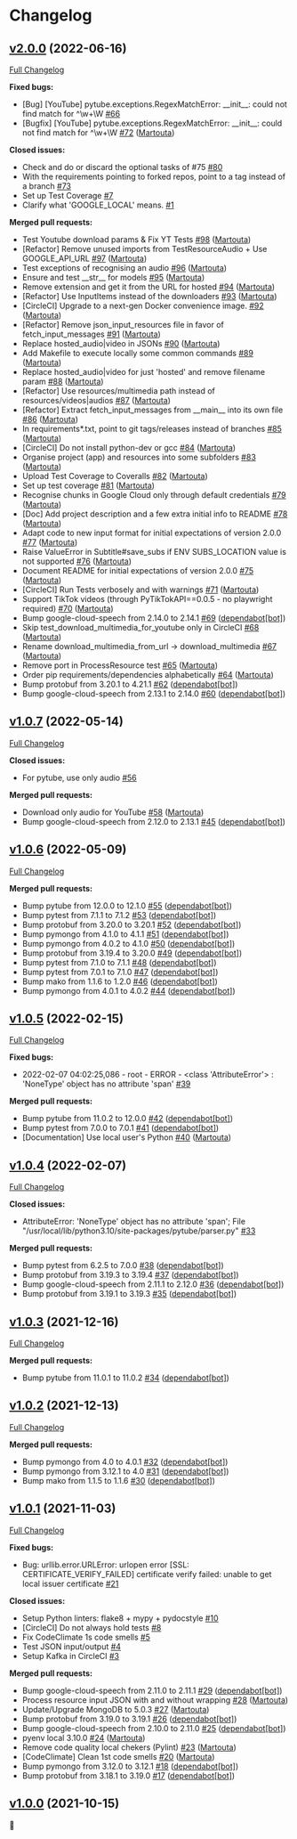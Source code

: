 # Changelog

## [v2.0.0](https://github.com/martouta/speech_processor/tree/v2.0.0) (2022-06-16)

[Full Changelog](https://github.com/martouta/speech_processor/compare/v1.0.7...v2.0.0)

**Fixed bugs:**

- \[Bug\] \[YouTube\] pytube.exceptions.RegexMatchError: \_\_init\_\_: could not find match for ^\w+\W [\#66](https://github.com/Martouta/speech_processor/issues/66)
- \[Bugfix\] \[YouTube\] pytube.exceptions.RegexMatchError: \_\_init\_\_: could not find match for ^\w+\W [\#72](https://github.com/Martouta/speech_processor/pull/72) ([Martouta](https://github.com/Martouta))

**Closed issues:**

- Check and do or discard the optional tasks of \#75 [\#80](https://github.com/Martouta/speech_processor/issues/80)
- With the requirements pointing to forked repos, point to a tag instead of a branch [\#73](https://github.com/Martouta/speech_processor/issues/73)
- Set up Test Coverage [\#7](https://github.com/Martouta/speech_processor/issues/7)
- Clarify what 'GOOGLE\_LOCAL' means. [\#1](https://github.com/Martouta/speech_processor/issues/1)

**Merged pull requests:**

- Test Youtube download params & Fix YT Tests [\#98](https://github.com/Martouta/speech_processor/pull/98) ([Martouta](https://github.com/Martouta))
- \[Refactor\] Remove unused imports from TestResourceAudio + Use GOOGLE\_API\_URL [\#97](https://github.com/Martouta/speech_processor/pull/97) ([Martouta](https://github.com/Martouta))
- Test exceptions of recognising an audio [\#96](https://github.com/Martouta/speech_processor/pull/96) ([Martouta](https://github.com/Martouta))
- Ensure and test \_\_str\_\_ for models [\#95](https://github.com/Martouta/speech_processor/pull/95) ([Martouta](https://github.com/Martouta))
- Remove extension and get it from the URL for hosted [\#94](https://github.com/Martouta/speech_processor/pull/94) ([Martouta](https://github.com/Martouta))
- \[Refactor\] Use InputItems instead of the downloaders [\#93](https://github.com/Martouta/speech_processor/pull/93) ([Martouta](https://github.com/Martouta))
- \[CircleCI\] Upgrade to a next-gen Docker convenience image. [\#92](https://github.com/Martouta/speech_processor/pull/92) ([Martouta](https://github.com/Martouta))
- \[Refactor\] Remove json\_input\_resources file in favor of fetch\_input\_messages [\#91](https://github.com/Martouta/speech_processor/pull/91) ([Martouta](https://github.com/Martouta))
- Replace hosted\_audio|video in JSONs [\#90](https://github.com/Martouta/speech_processor/pull/90) ([Martouta](https://github.com/Martouta))
- Add Makefile to execute locally some common commands [\#89](https://github.com/Martouta/speech_processor/pull/89) ([Martouta](https://github.com/Martouta))
- Replace hosted\_audio|video for just 'hosted' and remove filename param [\#88](https://github.com/Martouta/speech_processor/pull/88) ([Martouta](https://github.com/Martouta))
- \[Refactor\] Use resources/multimedia path instead of resources/videos|audios [\#87](https://github.com/Martouta/speech_processor/pull/87) ([Martouta](https://github.com/Martouta))
- \[Refactor\] Extract fetch\_input\_messages from \_\_main\_\_ into its own file [\#86](https://github.com/Martouta/speech_processor/pull/86) ([Martouta](https://github.com/Martouta))
- In requirements\*.txt, point to git tags/releases instead of branches [\#85](https://github.com/Martouta/speech_processor/pull/85) ([Martouta](https://github.com/Martouta))
- \[CircleCI\] Do not install python-dev or gcc [\#84](https://github.com/Martouta/speech_processor/pull/84) ([Martouta](https://github.com/Martouta))
- Organise project \(app\) and resources into some subfolders [\#83](https://github.com/Martouta/speech_processor/pull/83) ([Martouta](https://github.com/Martouta))
- Upload Test Coverage to Coveralls [\#82](https://github.com/Martouta/speech_processor/pull/82) ([Martouta](https://github.com/Martouta))
- Set up test coverage [\#81](https://github.com/Martouta/speech_processor/pull/81) ([Martouta](https://github.com/Martouta))
- Recognise chunks in Google Cloud only through default credentials [\#79](https://github.com/Martouta/speech_processor/pull/79) ([Martouta](https://github.com/Martouta))
- \[Doc\] Add project description and a few extra initial info to README [\#78](https://github.com/Martouta/speech_processor/pull/78) ([Martouta](https://github.com/Martouta))
- Adapt code to new input format for initial expectations of version 2.0.0 [\#77](https://github.com/Martouta/speech_processor/pull/77) ([Martouta](https://github.com/Martouta))
- Raise ValueError in Subtitle\#save\_subs if ENV SUBS\_LOCATION value is not supported [\#76](https://github.com/Martouta/speech_processor/pull/76) ([Martouta](https://github.com/Martouta))
- Document README for initial expectations of version 2.0.0 [\#75](https://github.com/Martouta/speech_processor/pull/75) ([Martouta](https://github.com/Martouta))
- \[CircleCI\] Run Tests verbosely and with warnings [\#71](https://github.com/Martouta/speech_processor/pull/71) ([Martouta](https://github.com/Martouta))
- Support TikTok videos \(through PyTikTokAPI==0.0.5 - no playwright required\) [\#70](https://github.com/Martouta/speech_processor/pull/70) ([Martouta](https://github.com/Martouta))
- Bump google-cloud-speech from 2.14.0 to 2.14.1 [\#69](https://github.com/Martouta/speech_processor/pull/69) ([dependabot[bot]](https://github.com/apps/dependabot))
- Skip test\_download\_multimedia\_for\_youtube only in CircleCI [\#68](https://github.com/Martouta/speech_processor/pull/68) ([Martouta](https://github.com/Martouta))
- Rename download\_multimedia\_from\_url -\> download\_multimedia [\#67](https://github.com/Martouta/speech_processor/pull/67) ([Martouta](https://github.com/Martouta))
- Remove port in ProcessResource test [\#65](https://github.com/Martouta/speech_processor/pull/65) ([Martouta](https://github.com/Martouta))
- Order pip requirements/dependencies alphabetically [\#64](https://github.com/Martouta/speech_processor/pull/64) ([Martouta](https://github.com/Martouta))
- Bump protobuf from 3.20.1 to 4.21.1 [\#62](https://github.com/Martouta/speech_processor/pull/62) ([dependabot[bot]](https://github.com/apps/dependabot))
- Bump google-cloud-speech from 2.13.1 to 2.14.0 [\#60](https://github.com/Martouta/speech_processor/pull/60) ([dependabot[bot]](https://github.com/apps/dependabot))

## [v1.0.7](https://github.com/martouta/speech_processor/tree/v1.0.7) (2022-05-14)

[Full Changelog](https://github.com/martouta/speech_processor/compare/v1.0.6...v1.0.7)

**Closed issues:**

- For pytube, use only audio [\#56](https://github.com/Martouta/speech_processor/issues/56)

**Merged pull requests:**

- Download only audio for YouTube [\#58](https://github.com/Martouta/speech_processor/pull/58) ([Martouta](https://github.com/Martouta))
- Bump google-cloud-speech from 2.12.0 to 2.13.1 [\#45](https://github.com/Martouta/speech_processor/pull/45) ([dependabot[bot]](https://github.com/apps/dependabot))

## [v1.0.6](https://github.com/martouta/speech_processor/tree/v1.0.6) (2022-05-09)

[Full Changelog](https://github.com/martouta/speech_processor/compare/v1.0.5...v1.0.6)

**Merged pull requests:**

- Bump pytube from 12.0.0 to 12.1.0 [\#55](https://github.com/Martouta/speech_processor/pull/55) ([dependabot[bot]](https://github.com/apps/dependabot))
- Bump pytest from 7.1.1 to 7.1.2 [\#53](https://github.com/Martouta/speech_processor/pull/53) ([dependabot[bot]](https://github.com/apps/dependabot))
- Bump protobuf from 3.20.0 to 3.20.1 [\#52](https://github.com/Martouta/speech_processor/pull/52) ([dependabot[bot]](https://github.com/apps/dependabot))
- Bump pymongo from 4.1.0 to 4.1.1 [\#51](https://github.com/Martouta/speech_processor/pull/51) ([dependabot[bot]](https://github.com/apps/dependabot))
- Bump pymongo from 4.0.2 to 4.1.0 [\#50](https://github.com/Martouta/speech_processor/pull/50) ([dependabot[bot]](https://github.com/apps/dependabot))
- Bump protobuf from 3.19.4 to 3.20.0 [\#49](https://github.com/Martouta/speech_processor/pull/49) ([dependabot[bot]](https://github.com/apps/dependabot))
- Bump pytest from 7.1.0 to 7.1.1 [\#48](https://github.com/Martouta/speech_processor/pull/48) ([dependabot[bot]](https://github.com/apps/dependabot))
- Bump pytest from 7.0.1 to 7.1.0 [\#47](https://github.com/Martouta/speech_processor/pull/47) ([dependabot[bot]](https://github.com/apps/dependabot))
- Bump mako from 1.1.6 to 1.2.0 [\#46](https://github.com/Martouta/speech_processor/pull/46) ([dependabot[bot]](https://github.com/apps/dependabot))
- Bump pymongo from 4.0.1 to 4.0.2 [\#44](https://github.com/Martouta/speech_processor/pull/44) ([dependabot[bot]](https://github.com/apps/dependabot))

## [v1.0.5](https://github.com/martouta/speech_processor/tree/v1.0.5) (2022-02-15)

[Full Changelog](https://github.com/martouta/speech_processor/compare/v1.0.4...v1.0.5)

**Fixed bugs:**

- 2022-02-07 04:02:25,086 - root - ERROR - \<class 'AttributeError'\> : 'NoneType' object has no attribute 'span' [\#39](https://github.com/Martouta/speech_processor/issues/39)

**Merged pull requests:**

- Bump pytube from 11.0.2 to 12.0.0 [\#42](https://github.com/Martouta/speech_processor/pull/42) ([dependabot[bot]](https://github.com/apps/dependabot))
- Bump pytest from 7.0.0 to 7.0.1 [\#41](https://github.com/Martouta/speech_processor/pull/41) ([dependabot[bot]](https://github.com/apps/dependabot))
- \[Documentation\] Use local user's Python [\#40](https://github.com/Martouta/speech_processor/pull/40) ([Martouta](https://github.com/Martouta))

## [v1.0.4](https://github.com/martouta/speech_processor/tree/v1.0.4) (2022-02-07)

[Full Changelog](https://github.com/martouta/speech_processor/compare/v1.0.3...v1.0.4)

**Closed issues:**

- AttributeError: 'NoneType' object has no attribute 'span'; File "/usr/local/lib/python3.10/site-packages/pytube/parser.py" [\#33](https://github.com/Martouta/speech_processor/issues/33)

**Merged pull requests:**

- Bump pytest from 6.2.5 to 7.0.0 [\#38](https://github.com/Martouta/speech_processor/pull/38) ([dependabot[bot]](https://github.com/apps/dependabot))
- Bump protobuf from 3.19.3 to 3.19.4 [\#37](https://github.com/Martouta/speech_processor/pull/37) ([dependabot[bot]](https://github.com/apps/dependabot))
- Bump google-cloud-speech from 2.11.1 to 2.12.0 [\#36](https://github.com/Martouta/speech_processor/pull/36) ([dependabot[bot]](https://github.com/apps/dependabot))
- Bump protobuf from 3.19.1 to 3.19.3 [\#35](https://github.com/Martouta/speech_processor/pull/35) ([dependabot[bot]](https://github.com/apps/dependabot))

## [v1.0.3](https://github.com/martouta/speech_processor/tree/v1.0.3) (2021-12-16)

[Full Changelog](https://github.com/martouta/speech_processor/compare/v1.0.2...v1.0.3)

**Merged pull requests:**

- Bump pytube from 11.0.1 to 11.0.2 [\#34](https://github.com/Martouta/speech_processor/pull/34) ([dependabot[bot]](https://github.com/apps/dependabot))

## [v1.0.2](https://github.com/martouta/speech_processor/tree/v1.0.2) (2021-12-13)

[Full Changelog](https://github.com/martouta/speech_processor/compare/v1.0.1...v1.0.2)

**Merged pull requests:**

- Bump pymongo from 4.0 to 4.0.1 [\#32](https://github.com/Martouta/speech_processor/pull/32) ([dependabot[bot]](https://github.com/apps/dependabot))
- Bump pymongo from 3.12.1 to 4.0 [\#31](https://github.com/Martouta/speech_processor/pull/31) ([dependabot[bot]](https://github.com/apps/dependabot))
- Bump mako from 1.1.5 to 1.1.6 [\#30](https://github.com/Martouta/speech_processor/pull/30) ([dependabot[bot]](https://github.com/apps/dependabot))

## [v1.0.1](https://github.com/martouta/speech_processor/tree/v1.0.1) (2021-11-03)

[Full Changelog](https://github.com/martouta/speech_processor/compare/v1.0.0...v1.0.1)

**Fixed bugs:**

- Bug: urllib.error.URLError: urlopen error \[SSL: CERTIFICATE\_VERIFY\_FAILED\] certificate verify failed: unable to get local issuer certificate [\#21](https://github.com/Martouta/speech_processor/issues/21)

**Closed issues:**

- Setup Python linters: flake8 + mypy + pydocstyle [\#10](https://github.com/Martouta/speech_processor/issues/10)
- \[CircleCI\] Do not always hold tests [\#8](https://github.com/Martouta/speech_processor/issues/8)
- Fix CodeClimate 1s code smells [\#5](https://github.com/Martouta/speech_processor/issues/5)
- Test JSON input/output [\#4](https://github.com/Martouta/speech_processor/issues/4)
- Setup Kafka in CircleCI [\#3](https://github.com/Martouta/speech_processor/issues/3)

**Merged pull requests:**

- Bump google-cloud-speech from 2.11.0 to 2.11.1 [\#29](https://github.com/Martouta/speech_processor/pull/29) ([dependabot[bot]](https://github.com/apps/dependabot))
- Process resource input JSON with and without wrapping [\#28](https://github.com/Martouta/speech_processor/pull/28) ([Martouta](https://github.com/Martouta))
- Update/Upgrade MongoDB to 5.0.3 [\#27](https://github.com/Martouta/speech_processor/pull/27) ([Martouta](https://github.com/Martouta))
- Bump protobuf from 3.19.0 to 3.19.1 [\#26](https://github.com/Martouta/speech_processor/pull/26) ([dependabot[bot]](https://github.com/apps/dependabot))
- Bump google-cloud-speech from 2.10.0 to 2.11.0 [\#25](https://github.com/Martouta/speech_processor/pull/25) ([dependabot[bot]](https://github.com/apps/dependabot))
- pyenv local 3.10.0 [\#24](https://github.com/Martouta/speech_processor/pull/24) ([Martouta](https://github.com/Martouta))
- Remove code quality local chekers \(Pylint\) [\#23](https://github.com/Martouta/speech_processor/pull/23) ([Martouta](https://github.com/Martouta))
- \[CodeClimate\] Clean 1st code smells [\#20](https://github.com/Martouta/speech_processor/pull/20) ([Martouta](https://github.com/Martouta))
- Bump pymongo from 3.12.0 to 3.12.1 [\#18](https://github.com/Martouta/speech_processor/pull/18) ([dependabot[bot]](https://github.com/apps/dependabot))
- Bump protobuf from 3.18.1 to 3.19.0 [\#17](https://github.com/Martouta/speech_processor/pull/17) ([dependabot[bot]](https://github.com/apps/dependabot))

## [v1.0.0](https://github.com/martouta/speech_processor/tree/v1.0.0) (2021-10-15)

🐙
